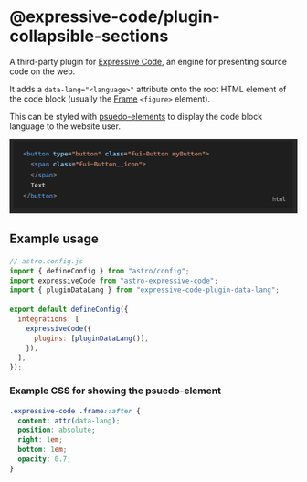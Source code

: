 # @expressive-code/plugin-collapsible-sections

A third-party plugin for [Expressive Code](https://expressive-code.com/), an engine for presenting source code on the web.

It adds a `data-lang="<language>"` attribute onto the root HTML element of the code block (usually the [Frame](https://expressive-code.com/key-features/frames/) `<figure>` element).

This can be styled with [psuedo-elements](https://developer.mozilla.org/en-US/docs/Web/CSS/Pseudo-elements) to display the code block language to the website user.

![HTML code block in a webpage, with "html" written in the bottom right corner](sample.png)

## Example usage

```js
// astro.config.js
import { defineConfig } from "astro/config";
import expressiveCode from "astro-expressive-code";
import { pluginDataLang } from "expressive-code-plugin-data-lang";

export default defineConfig({
  integrations: [
    expressiveCode({
      plugins: [pluginDataLang()],
    }),
  ],
});
```

### Example CSS for showing the psuedo-element

```css
.expressive-code .frame::after {
  content: attr(data-lang);
  position: absolute;
  right: 1em;
  bottom: 1em;
  opacity: 0.7;
}
```
